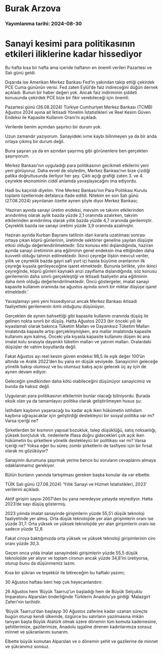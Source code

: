 # Burak Arzova

### Yayımlanma tarihi: 2024-08-30

# Sanayi kesimi para politikasının etkileri iliklerine kadar hissediyor

Bu hafta kısa bir hafta ama içeride haftanın en önemli verileri Pazartesi ve Salı günü geldi.

Dışarıda ise Amerikan Merkez Bankası Fed’in yakından takip ettiği çekirdek PCE Cuma gününün verisi. Fed zaten Eylül’de faiz indireceğini düğün dernek açıkladı. Bunun bir haber değeri yok. Ancak faiz indiriminin şiddeti konusunda çekirdek PCE bize bir fikir verebileceği için önemli.

Pazartesi günü (26.08.2024) Türkiye Cumhuriyet Merkez Bankası (TCMB) Ağustos 2024 ayına ait İktisadi Yönelim İstatistikleri ve Reel Kesim Güven Endeksi ile Kapasite Kullanım Oranı’nı açıkladı.

Verilerde benim açımdan şaşırtıcı bir durum yok.

Uzun zamandır yazıyorum. Sanayideki ivme kaybı bilinmeyen ya da bir anda ortaya çıkmış bir durum değil.

Buna şaşıran ya da en azından şaşırmış gibi görünenlere ben gerçekten şaşırıyorum.

Merkez Bankası’nın uyguladığı para politikasının gecikmeli etkilerini yeni yeni görüyoruz. Daha evvel de söyledim, Merkez Bankası’nın bize çizdiği patika doğrultusunda ilerliyor her şey. Çıktı açığı grafiği zaten 3. ve 4. çeyrekte ekonominin ciddi anlamda yavaşlayacağını ima ediyordu.

Hadi bu kaçırıldı diyelim. Yine Merkez Bankası’nın Para Politikası Kurulu toplantı özetlerinde defalarca ifade edildi. Nitekim en son Salı günü (27.08.2024) yayınlanan özette aynen şöyle diyor Merkez Bankası;

‘Haziran ayında sanayi üretim endeksi, mevsim ve takvim etkilerinden arındırılmış olarak aylık bazda yüzde 2,1 oranında azalırken, takvim etkilerinden arındırılmış olarak yıllık bazda yüzde 4,7 oranında gerilemiştir. Çeyreklik bazda ise sanayi üretimi yüzde 3,9 oranında azalmıştır.

Haziran ayında Kurban Bayramı tatilinin idari kararla uzatılması sonrası ortaya çıkan köprü günlerinin, üretimde sektörler geneline yayılan düşüşte etkisi olduğu değerlendirilmektedir. Söz konusu etki dışlandığında, haziran ayında sanayi üretiminin ana eğiliminin genel endeksin ima ettiğinden daha kuvvetli olduğu tahmin edilmektedir. İkinci çeyreğe ilişkin mevcut veriler, yıllık ve çeyreklik bazda gayri safi yurt içi hasıla büyüme oranlarının ilk çeyreğe kıyasla gerileyeceğine işaret etmektedir. Bununla birlikte, yılın ikinci çeyreğinde, köprü günleri kaynaklı arızi zayıflama dışlandığında, söz konusu gerilemenin daha sınırlı gerçekleştiği ve iktisadi faaliyetin ana eğiliminin daha ılımlı olduğu değerlendirilmektedir. Öncü göstergeler, imalat sanayi kapasite kullanım oranında ise ağustos ayında sınırlı bir miktar düşüşe işaret etmektedir.’

Yavaşlamayı yeni yeni hissediyoruz ancak Merkez Bankası iktisadi faaliyetteki gerilemenin ılımlı olduğunu düşünüyor.

Gerçekten de aynen bahsettiği gibi kapasite kullanım oranında düşüş ile gelinen nokta sınırlı bir düşüş. Hatta Ağustos 2023 (bir önceki yıl) ile kıyaslamalı olarak bakınca Tüketim Malları ve Dayanıksız Tüketim Malları imalatında kapasite artışı gerçekleşmişken, ara mallar imalatında kapasite kullanımı aynı kalmış. Önceki yıla kıyasla kapasite kullanımı düşen iki ana imalat kolu sırasıyla dayanıklı tüketim malları ve yatırım malları. Oralardaki düşüşler de vahim boyutlarda değil.

Fakat Ağustos ayı reel kesim güven endeksi 98,5 ile eşik değer 100’ün altında ve Aralık 2022’den bu yana en düşük seviyede. Sanayicinin geleceğe yönelik bakışı olumsuz ve bu olumsuz bakış açısı gelecek üç ay için de aynen devam ediyor.

Geleceğin şimdikinden daha kötü olabileceğini düşünüyor sanayicimiz ve bunda da haksız değil.

Uygulanan para politikasının etkilerinin bunlar olacağı biliniyordu. Burada eksik olan ya da tamamlayıcı politika olarak geliştirilmeyen husus şu:

İstihdam kaybının yaşanacağı bu kadar açık iken hükümetin istihdam kaybına uğrayacaklar için geliştirdiği destekleyici bir sosyal politika var mı? Varsa içeriği ne?

Şirketlerden bir kısmının yapısal bozukluk, talep düşüklüğü, satış noksanlığı, yüksek borçluluk vb. nedenlerle iflasa doğru gidecekleri çok açık iken hükümetin bu şirketlere yönelik destekleyici bir politikası var mı? Varsa içeriği ne? Yoksa eğer bu süreç zombi şirketlerin de tasfiyesi için bir fırsat olarak mı gözüküyor?

Sanayinin durumuna şaşırmak yerine bence bu soruların cevaplarını almaya odaklanmamız gerekiyor.

Bütün bunların yanında tartışılması gereken başka konular da var elbette.

TÜİK Salı günü (27.08.2024) ‘Yıllık Sanayi ve Hizmet İstatistikleri, 2023’ verilerini açıkladı.

Aktif girişim sayısı 2007’den bu yana neredeyse yatayda seyrediyor. Hatta 2023’de sayı düşüş göstermiş.

2023 yılında imalat sanayinde girişimlerin yüzde 55,5’i düşük teknoloji faaliyetinde yer almış. Orta düşük teknolojide yer alan girişimlerin oranı ise yüzde 31,7. Orta yüksek ve yüksek teknolojide yer alan girişimlerin oranı ise sadece yüzde 12,8.

Fakat ciroya baktığımızda orta yüksek ve yüksek teknoloji girişimlerinin ciro oranı yüzde 30,3.

Geçen onca yılda imalat sanayindeki girişimlerin yüzde 55,5 düşük teknolojide yer alıyor ve toplam cironun ancak yüzde 34,8’ini üretiyorsa, oturup bunu da düşünmemiz lazım.

Kısa bir şükran ve teşekkür ile bitireceğim bu haftaki yazımı;

30 Ağustos haftası beni hep çok heyecanlandırır.

26 Ağustos hem ‘Büyük Taarruz’un başladığı hem de Büyük Selçuklu İmparatoru Alparslan önderliğinde Türklerin Anadolu’ya girdiği ‘Malazgirt Zaferi’nin tarihidir.

‘Büyük Taarruz’dan başlayıp 30 Ağustos zaferine kadar uzanan süreçte bugün oturup kendi ülkemde, özgürce bu satırların yazılmasına imkân tanıyan başta Büyük Atatürk olmak üzere dönemin tüm komuta kademesine, şehitlerimize, gazilerimize, Anadolu işgaline direnen kadınlarımıza sonsuz minnet ve şükranlarımı sunarım.

Elbette büyük komutan Alparslan ve o dönemin şehit ve gazilerine de minnet ve şükranımız sonsuz.

